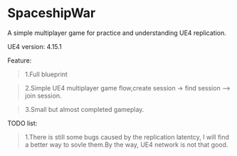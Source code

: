 # SpaceshipWar
A simple multiplayer game for practice and understanding UE4 replication.

UE4 version:
4.15.1

Feature:
> 1.Full blueprint

> 2.Simple UE4 multiplayer game flow,create session -> find session --> join session.

> 3.Small but almost completed gameplay.

TODO list:

> 1.There is still some bugs caused by the replication latentcy, I will find a better way to sovle them.By the way, UE4 network is not that good.

